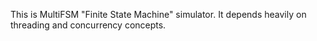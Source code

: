 This is MultiFSM "Finite State Machine" simulator. It depends heavily on threading and concurrency concepts.
